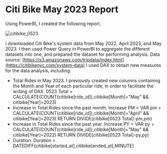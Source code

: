 # Citi Bike May 2023 Report
Using PowerBI, I created the following report.

![citibike_0523](https://github.com/hanamartin876/Citibike-May-2023-Report/assets/98727041/a9e92d03-705a-496a-ba25-98d6f1a15310)

I downloaded Citi Bike's system data from May 2022, April 2023, and May 2023. I then used Power Query in PowerBI to aggregate the different datasets into one, and prepared the dataset for performing analysis.
Data source: [https://s3.amazonaws.com/tripdata/index.html](https://citibikenyc.com/system-data)
I used DAX to obtain new measures for the data analysis, including:
* Total Rides in May 2023.
  I previously created new columns containing the Month and Year of each particular ride, in order to facilitate the writing of DAX.
  0523 Total = CALCULATE(COUNT(citibike[ride_id]),citibike[Month]="May" && citibike[Year]=2023)
* Increase in Total Rides since the past month.
  Increase PM = 
    VAR pm = CALCULATE(COUNT(citibike[ride_id]),citibike[Month]="April" && citibike[Year]=2023)
    RETURN DIVIDE(citibike[0523 Total]-pm,pm)
* Increase in Total Rides since the past year.
  Increase PY = 
    VAR py = CALCULATE(COUNT(citibike[ride_id]),citibike[Month]="May" && citibike[Year]=2022)
    RETURN DIVIDE(citibike[0523 Total]-py,py)
* Duration.
  Duration = DATEDIFF(citibike[started_at],citibike[ended_at],MINUTE)
